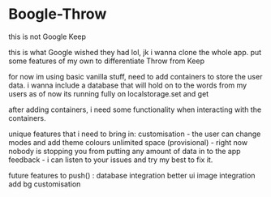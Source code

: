 # Boogle-Throw
this is not Google Keep

this is what Google wished they had lol, jk i wanna clone the whole app. put some features of my own to differentiate Throw from Keep

for now im using basic vanilla stuff, need to add containers to store the user data. i wanna include a database that will hold on to the words from my users
as of now its running fully on localstorage.set and get

after adding containers, i need some functionality when interacting with the containers. 

unique features that i need to bring in: 
    customisation - the user can change modes and add theme colours
    unlimited space (provisional) - right now nobody is stopping you from putting any amount of data in to the app
    feedback - i can listen to your issues and try my best to fix it. 

future features to push() :
    database integration
    better ui
    image integration
    add bg customisation
